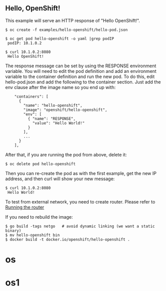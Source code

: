 Hello, OpenShift!
-----------------

This example will serve an HTTP response of "Hello OpenShift!".

    $ oc create -f examples/hello-openshift/hello-pod.json

    $ oc get pod hello-openshift -o yaml |grep podIP
     podIP: 10.1.0.2

    $ curl 10.1.0.2:8080
     Hello OpenShift!

The response message can be set by using the RESPONSE environment
variable.  You will need to edit the pod definition and add an
environment variable to the container definition and run the new pod.
To do this, edit hello-pod.json and add the following to the container
section.  Just add the env clause after the image name so you end up with:
```
    "containers": [
      {
        "name": "hello-openshift",
        "image": "openshift/hello-openshift",
        "env": [
          { "name": "RESPONSE",
            "value": "Hello World!"
          }
        ],
        ...
      }
    ],
```

After that, if you are running the pod from above, delete it:

    $ oc delete pod hello-openshift

Then you can re-create the pod as with the first example, get the new IP
address, and then curl will show your new message:

    $ curl 10.1.0.2:8080
     Hello World!

To test from external network, you need to create router. Please refer to [Running the router](https://github.com/openshift/origin/blob/master/docs/routing.md)

If you need to rebuild the image:

    $ go build -tags netgo   # avoid dynamic linking (we want a static binary)
    $ mv hello-openshift bin
    $ docker build -t docker.io/openshift/hello-openshift .
# os
# os1
